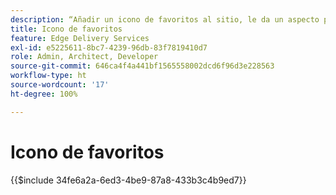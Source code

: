 ```yaml
---
description: “Añadir un icono de favoritos al sitio, le da un aspecto profesional en los exploradores del visitante:”
title: Icono de favoritos
feature: Edge Delivery Services
exl-id: e5225611-8bc7-4239-96db-83f7819410d7
role: Admin, Architect, Developer
source-git-commit: 646ca4f4a441bf1565558002dcd6f96d3e228563
workflow-type: ht
source-wordcount: '17'
ht-degree: 100%

---
```


# Icono de favoritos

{{$include 34fe6a2a-6ed3-4be9-87a8-433b3c4b9ed7}}
